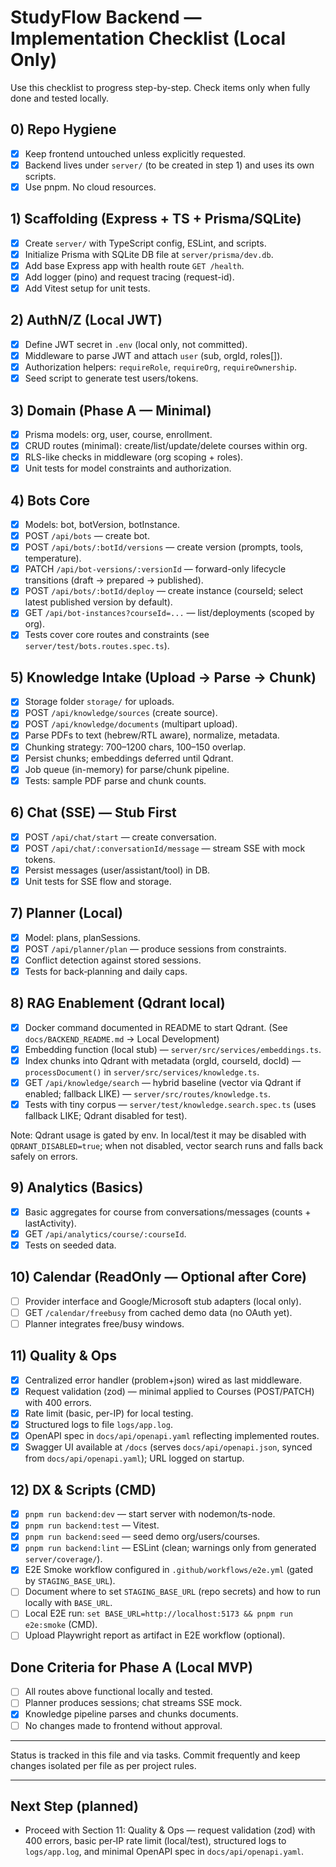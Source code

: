 # StudyFlow Backend — Implementation Checklist (Local Only)

Use this checklist to progress step-by-step. Check items only when fully done and tested locally.

## 0) Repo Hygiene
- [x] Keep frontend untouched unless explicitly requested.
- [x] Backend lives under `server/` (to be created in step 1) and uses its own scripts.
- [x] Use pnpm. No cloud resources.

## 1) Scaffolding (Express + TS + Prisma/SQLite)
- [x] Create `server/` with TypeScript config, ESLint, and scripts.
- [x] Initialize Prisma with SQLite DB file at `server/prisma/dev.db`.
- [x] Add base Express app with health route `GET /health`.
- [x] Add logger (pino) and request tracing (request-id).
- [x] Add Vitest setup for unit tests.

## 2) AuthN/Z (Local JWT)
- [x] Define JWT secret in `.env` (local only, not committed).
- [x] Middleware to parse JWT and attach `user` (sub, orgId, roles[]).
- [x] Authorization helpers: `requireRole`, `requireOrg`, `requireOwnership`.
- [x] Seed script to generate test users/tokens.

## 3) Domain (Phase A — Minimal)
- [x] Prisma models: org, user, course, enrollment.
- [x] CRUD routes (minimal): create/list/update/delete courses within org.
- [x] RLS-like checks in middleware (org scoping + roles).
- [x] Unit tests for model constraints and authorization.

## 4) Bots Core
- [x] Models: bot, botVersion, botInstance.
- [x] POST `/api/bots` — create bot.
- [x] POST `/api/bots/:botId/versions` — create version (prompts, tools, temperature).
- [x] PATCH `/api/bot-versions/:versionId` — forward-only lifecycle transitions (draft → prepared → published).
- [x] POST `/api/bots/:botId/deploy` — create instance (courseId; select latest published version by default).
- [x] GET `/api/bot-instances?courseId=...` — list/deployments (scoped by org).
- [x] Tests cover core routes and constraints (see `server/test/bots.routes.spec.ts`).

## 5) Knowledge Intake (Upload → Parse → Chunk)
- [x] Storage folder `storage/` for uploads.
- [x] POST `/api/knowledge/sources` (create source).
- [x] POST `/api/knowledge/documents` (multipart upload).
- [x] Parse PDFs to text (hebrew/RTL aware), normalize, metadata.
- [x] Chunking strategy: 700–1200 chars, 100–150 overlap.
- [x] Persist chunks; embeddings deferred until Qdrant.
- [x] Job queue (in-memory) for parse/chunk pipeline.
- [x] Tests: sample PDF parse and chunk counts.

## 6) Chat (SSE) — Stub First
- [x] POST `/api/chat/start` — create conversation.
- [x] POST `/api/chat/:conversationId/message` — stream SSE with mock tokens.
- [x] Persist messages (user/assistant/tool) in DB.
- [x] Unit tests for SSE flow and storage.

## 7) Planner (Local)
- [x] Model: plans, planSessions.
- [x] POST `/api/planner/plan` — produce sessions from constraints.
- [x] Conflict detection against stored sessions.
- [x] Tests for back‑planning and daily caps.

## 8) RAG Enablement (Qdrant local)
- [x] Docker command documented in README to start Qdrant. (See `docs/BACKEND_README.md` → Local Development)
- [x] Embedding function (local stub) — `server/src/services/embeddings.ts`.
- [x] Index chunks into Qdrant with metadata (orgId, courseId, docId) — `processDocument()` in `server/src/services/knowledge.ts`.
- [x] GET `/api/knowledge/search` — hybrid baseline (vector via Qdrant if enabled; fallback LIKE) — `server/src/routes/knowledge.ts`.
- [x] Tests with tiny corpus — `server/test/knowledge.search.spec.ts` (uses fallback LIKE; Qdrant disabled for test).

Note: Qdrant usage is gated by env. In local/test it may be disabled with `QDRANT_DISABLED=true`; when not disabled, vector search runs and falls back safely on errors.

## 9) Analytics (Basics)
- [x] Basic aggregates for course from conversations/messages (counts + lastActivity).
- [x] GET `/api/analytics/course/:courseId`.
- [x] Tests on seeded data.

## 10) Calendar (ReadOnly — Optional after Core)
- [ ] Provider interface and Google/Microsoft stub adapters (local only).
- [ ] GET `/calendar/freebusy` from cached demo data (no OAuth yet).
- [ ] Planner integrates free/busy windows.

## 11) Quality & Ops
- [x] Centralized error handler (problem+json) wired as last middleware.
- [x] Request validation (zod) — minimal applied to Courses (POST/PATCH) with 400 errors.
- [x] Rate limit (basic, per-IP) for local testing.
- [x] Structured logs to file `logs/app.log`.
- [x] OpenAPI spec in `docs/api/openapi.yaml` reflecting implemented routes.
- [x] Swagger UI available at `/docs` (serves `docs/api/openapi.json`, synced from `docs/api/openapi.yaml`); URL logged on startup.

## 12) DX & Scripts (CMD)
- [x] `pnpm run backend:dev` — start server with nodemon/ts-node.
- [x] `pnpm run backend:test` — Vitest.
- [x] `pnpm run backend:seed` — seed demo org/users/courses.
- [x] `pnpm run backend:lint` — ESLint (clean; warnings only from generated `server/coverage/`).
- [x] E2E Smoke workflow configured in `.github/workflows/e2e.yml` (gated by `STAGING_BASE_URL`).
- [ ] Document where to set `STAGING_BASE_URL` (repo secrets) and how to run locally with `BASE_URL`.
- [ ] Local E2E run: `set BASE_URL=http://localhost:5173 && pnpm run e2e:smoke` (CMD).
- [ ] Upload Playwright report as artifact in E2E workflow (optional).

## Done Criteria for Phase A (Local MVP)
- [ ] All routes above functional locally and tested.
- [ ] Planner produces sessions; chat streams SSE mock.
- [x] Knowledge pipeline parses and chunks documents.
- [ ] No changes made to frontend without approval.

---

Status is tracked in this file and via tasks. Commit frequently and keep changes isolated per file as per project rules.

---

## Next Step (planned)
- Proceed with Section 11: Quality & Ops — request validation (zod) with 400 errors, basic per‑IP rate limit (local/test), structured logs to `logs/app.log`, and minimal OpenAPI spec in `docs/api/openapi.yaml`.
